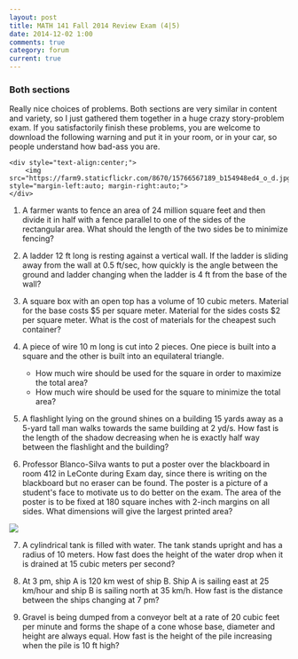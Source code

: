 ```yaml
---
layout: post
title: MATH 141 Fall 2014 Review Exam (4|5)
date: 2014-12-02 1:00
comments: true
category: forum
current: true
---
```


<div class="well">
	<h3>Both sections</h3>
	Really nice choices of problems.  Both sections are very similar in content and variety, so I just gathered them together in a huge crazy story-problem exam.  If you satisfactorily finish these problems, you are welcome to download the following warning and put it in your room, or in your car, so people understand how bad-ass you are. <br />

	<div style="text-align:center;">
		<img src="https://farm9.staticflickr.com/8670/15766567189_b154948ed4_o_d.jpg" style="margin-left:auto; margin-right:auto;">
	</div>
</div>

1. A farmer wants to fence an area of 24 million square feet and then divide it in half with a fence parallel to one of the sides of the rectangular area. What should the length of the two sides be to minimize fencing? 

2. A ladder 12 ft long is resting against a vertical wall. If the ladder is sliding away from the wall at 0.5 ft/sec, how quickly is the angle between the ground and ladder changing when the ladder is 4 ft from the base of the wall? 

3. A square box with an open top has a volume of 10 cubic meters. Material for the base costs $5 per square meter. Material for the sides costs $2 per square meter. What is the cost of materials for the cheapest such container? 

4. A piece of wire 10 m long is cut into 2 pieces. One piece is built into a square and the other is built into an equilateral triangle. 
	* How much wire should be used for the square in order to maximize the total area?
	* How much wire should be used for the square to minimize the total area? 

5. A flashlight lying on the ground shines on a building 15 yards away as a 5-yard tall man walks towards the same building at 2 yd/s. How fast is the length of the shadow decreasing when he is exactly half way between the flashlight and the building? 

6. Professor Blanco-Silva wants to put a poster over the blackboard in room 412 in LeConte during Exam day, since there is writing on the blackboard but no eraser can be found. The poster is a picture of a student's face to motivate us to do better on the exam. The area of the poster is to be fixed at 180 square inches with 2-inch margins on all sides. What dimensions will give the largest printed area? 

<div class="row">
	<div class="col-lg-4"> </div>
	<div class="col-lg-4">
		<div class="thumbnail">
			<img src="http://www.sc.edu/carolinacardphotos/showPhoto.php?key=69620489&uscid=S36688039">
		</div>
	</div>
	<div class="col-lg-4"> </div>
</div>

7. A cylindrical tank is filled with water. The tank stands upright and has a radius of 10 meters. How fast does the height of the water drop when it is drained at 15 cubic meters per second?

8. At 3 pm, ship A is 120 km west of ship B. Ship A is sailing east at 25 km/hour and ship B is sailing north at 35 km/h. How fast is the distance between the ships changing at 7 pm?

9. Gravel is being dumped from a conveyor belt at a rate of  20 cubic feet per minute and forms the shape of a cone whose base, diameter and height are always equal. How fast is the height of the pile increasing when the pile is 10 ft high?
